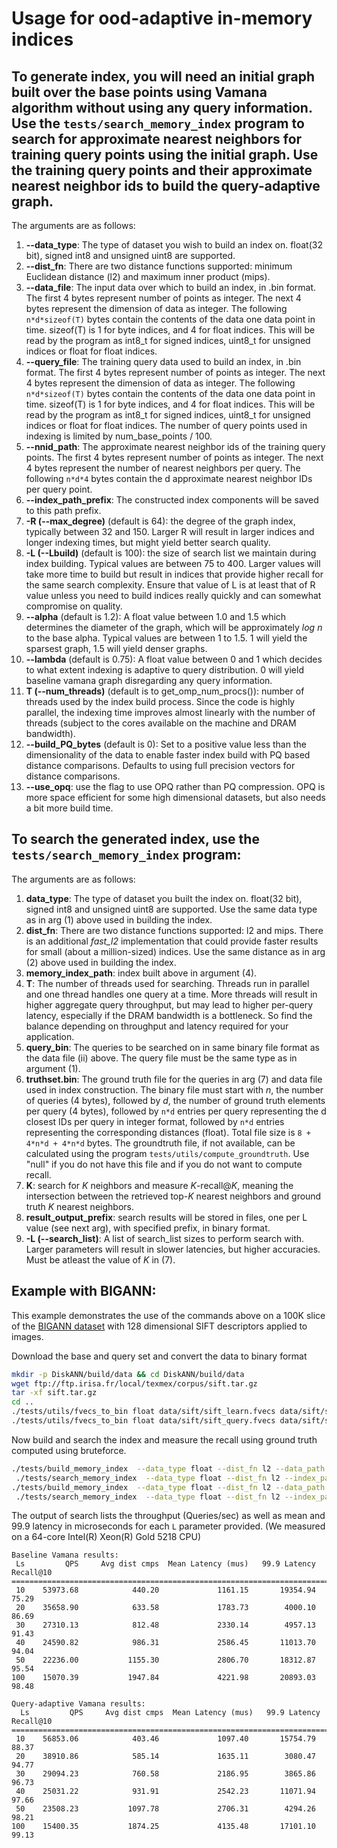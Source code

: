 **Usage for ood-adaptive in-memory indices**
================================

To generate index, you will need an initial graph built over the base points using Vamana algorithm without using any query information. 
Use the `tests/search_memory_index` program to search for approximate nearest neighbors for training query points using the initial graph.
Use the training query points and their approximate nearest neighbor ids to build the query-adaptive graph. 
--------------------------------------------------------------

The arguments are as follows:

1. **--data_type**: The type of dataset you wish to build an index on. float(32 bit), signed int8 and unsigned uint8 are supported. 
2. **--dist_fn**: There are two distance functions supported: minimum Euclidean distance (l2) and maximum inner product (mips).
3. **--data_file**: The input data over which to build an index, in .bin format. The first 4 bytes represent number of points as integer. The next 4 bytes represent the dimension of data as integer. The following `n*d*sizeof(T)` bytes contain the contents of the data one data point in time. sizeof(T) is 1 for byte indices, and 4 for float indices. This will be read by the program as int8_t for signed indices, uint8_t for unsigned indices or float for float indices.
4. **--query_file**: The training query data used to build an index, in .bin format. The first 4 bytes represent number of points as integer. The next 4 bytes represent the dimension of data as integer. The following `n*d*sizeof(T)` bytes contain the contents of the data one data point in time. sizeof(T) is 1 for byte indices, and 4 for float indices. This will be read by the program as int8_t for signed indices, uint8_t for unsigned indices or float for float indices. The number of query points used in indexing is limited by num_base_points / 100.
5. **--nnid_path**: The approximate nearest neighbor ids of the training query points. The first 4 bytes represent number of points as integer. The next 4 bytes represent the number of nearest neighbors per query. The following `n*d*4` bytes contain the d approximate nearest neighbor IDs per query point.
6. **--index_path_prefix**: The constructed index components will be saved to this path prefix.
7. **-R (--max_degree)** (default is 64): the degree of the graph index, typically between 32 and 150. Larger R will result in larger indices and longer indexing times, but might yield better search quality. 
8. **-L (--Lbuild)** (default is 100): the size of search list we maintain during index building. Typical values are between 75 to 400. Larger values will take more time to build but result in indices that provide higher recall for the same search complexity. Ensure that value of L is at least that of R value unless you need to build indices really quickly and can somewhat compromise on quality. 
9. **--alpha** (default is 1.2): A float value between 1.0 and 1.5 which determines the diameter of the graph, which will be approximately *log n* to the base alpha. Typical values are between 1 to 1.5. 1 will yield the sparsest graph, 1.5 will yield denser graphs.
10. **--lambda** (default is 0.75): A float value between 0 and 1 which decides to what extent indexing is adaptive to query distribution. 0 will yield baseline vamana graph disregarding any query information. 
11. **T (--num_threads)** (default is to get_omp_num_procs()): number of threads used by the index build process. Since the code is highly parallel, the  indexing time improves almost linearly with the number of threads (subject to the cores available on the machine and DRAM bandwidth).
12. **--build_PQ_bytes** (default is 0): Set to a positive value less than the dimensionality of the data to enable faster index build with PQ based distance comparisons. Defaults to using full precision vectors for distance comparisons.
13. **--use_opq**: use the flag to use OPQ rather than PQ compression. OPQ is more space efficient for some high dimensional datasets, but also needs a bit more build time.


To search the generated index, use the `tests/search_memory_index` program:
---------------------------------------------------------------------------


The arguments are as follows:

1. **data_type**: The type of dataset you built the index on. float(32 bit), signed int8 and unsigned uint8 are supported. Use the same data type as in arg (1) above used in building the index.
2. **dist_fn**: There are two distance functions supported: l2 and mips. There is an additional *fast_l2* implementation that could provide faster results for small (about a million-sized) indices. Use the same distance as in arg (2) above used in building the index.
3. **memory_index_path**: index built above in argument (4).
4. **T**: The number of threads used for searching. Threads run in parallel and one thread handles one query at a time. More threads will result in higher aggregate query throughput, but may lead to higher per-query latency, especially if the DRAM bandwidth is a bottleneck. So find the balance depending on throughput and latency required for your application.
5. **query_bin**: The queries to be searched on in same binary file format as the data file (ii) above. The query file must be the same type as in argument (1).
6. **truthset.bin**: The ground truth file for the queries in arg (7) and data file used in index construction.  The binary file must start with *n*, the number of queries (4 bytes), followed by *d*, the number of ground truth elements per query (4 bytes), followed by `n*d` entries per query representing the d closest IDs per query in integer format,  followed by `n*d` entries representing the corresponding distances (float). Total file size is `8 + 4*n*d + 4*n*d` bytes. The groundtruth file, if not available, can be calculated using the program `tests/utils/compute_groundtruth`. Use "null" if you do not have this file and if you do not want to compute recall.
7. **K**: search for *K* neighbors and measure *K*-recall@*K*, meaning the intersection between the retrieved top-*K* nearest neighbors and ground truth *K* nearest neighbors.
8. **result_output_prefix**: search results will be stored in files, one per L value (see next arg), with specified prefix, in binary format.
9. **-L (--search_list)**: A list of search_list sizes to perform search with. Larger parameters will result in slower latencies, but higher accuracies. Must be atleast the value of *K* in (7).


Example with BIGANN:
--------------------

This example demonstrates the use of the commands above on a 100K slice of the [BIGANN dataset](http://corpus-texmex.irisa.fr/) with 128 dimensional SIFT descriptors applied to images. 

Download the base and query set and convert the data to binary format
```bash
mkdir -p DiskANN/build/data && cd DiskANN/build/data
wget ftp://ftp.irisa.fr/local/texmex/corpus/sift.tar.gz
tar -xf sift.tar.gz
cd ..
./tests/utils/fvecs_to_bin float data/sift/sift_learn.fvecs data/sift/sift_learn.fbin
./tests/utils/fvecs_to_bin float data/sift/sift_query.fvecs data/sift/sift_query.fbin
```

Now build and search the index and measure the recall using ground truth computed using bruteforce. 
```bash
./tests/build_memory_index  --data_type float --dist_fn l2 --data_path data/sift/sift_base.fbin --index_path_prefix data/sift/index_sift_base_R32_L50_A1.2 -R 32 -L 50 --alpha 1.2
 ./tests/search_memory_index  --data_type float --dist_fn l2 --index_path_prefix data/sift/index_sift_base_R32_L50_A1.2 --query_file data/sift/sift_learn.fbin -K 10 -L 100 --result_path data/sift/train_id
./tests/build_memory_index  --data_type float --dist_fn l2 --data_path data/sift/sift_base.fbin --query_path data/sift/sift_learn.fbin --nnid_path data/sift/train_id_100_idx_uint32.bin --index_path_prefix data/sift/index_sift_base_R32_L50_A1.2_lamb0.75 -R 32 -L 50 --alpha 1.2 --lambda 0.75
 ./tests/search_memory_index  --data_type float --dist_fn l2 --index_path_prefix data/sift/index_sift_base_R32_L50_A1.2_lamb0.75 --query_file data/sift/sift_query.fbin  --gt_file data/sift/sift_query_base_gt100 -K 10 -L 10 20 30 40 50 100 --result_path data/sift/res
 ```
 

 The output of search lists the throughput (Queries/sec) as well as mean and 99.9 latency in microseconds for each `L` parameter provided. (We measured on a 64-core Intel(R) Xeon(R) Gold 5218 CPU)
 ```
 Baseline Vamana results: 
  Ls         QPS     Avg dist cmps  Mean Latency (mus)   99.9 Latency   Recall@10
=================================================================================
  10    53973.68            440.20             1161.15       19354.94       75.29
  20    35658.90            633.58             1783.73        4000.10       86.69
  30    27310.13            812.48             2330.14        4957.13       91.43
  40    24590.82            986.31             2586.45       11013.70       94.04
  50    22236.00           1155.30             2806.70       18312.87       95.54
 100    15070.39           1947.84             4221.98       20893.03       98.48

 Query-adaptive Vamana results:
   Ls         QPS     Avg dist cmps  Mean Latency (mus)   99.9 Latency   Recall@10
=================================================================================
  10    56853.06            403.46             1097.40       15754.79       88.37
  20    38910.86            585.14             1635.11        3080.47       94.77
  30    29094.23            760.58             2186.95        3865.86       96.73
  40    25031.22            931.91             2542.23       11071.94       97.66
  50    23508.23           1097.78             2706.31        4294.26       98.21
 100    15400.35           1874.25             4135.48       17101.10       99.13
 ```


